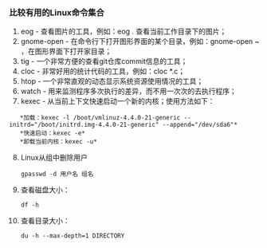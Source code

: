 ### 比较有用的Linux命令集合
1. eog - 查看图片的工具，例如：eog . 查看当前工作目录下的图片；
2. gnome-open - 在命令行下打开图形界面的某个目录，例如：gnome-open ~ ，在图形界面下打开家目录；
3. tig - 一个非常方便的查看git仓库commit信息的工具；
4. cloc - 非常好用的统计代码的工具，例如：cloc *.c；
5. htop - 一个非常直观的动态显示系统资源使用情况的工具；
6. watch - 用来监测程序多次执行的差异，而不用一次次的去执行程序；
7. kexec - 从当前上下文快速启动一个新的内核；使用方法如下：
```
   *加载：kexec -l /boot/vmlinuz-4.4.0-21-generic --initrd="/boot/initrd.img-4.4.0-21-generic" --append="/dev/sda6"*
   *快速启动：kexec -e*
   *卸载当前内核：kexec -u*
```
8. Linux从组中删除用户

   ```
   gpasswd -d 用户名 组名
   ```

9. 查看磁盘大小：

    ```
    df -h
    ```
10. 查看目录大小：

    ```
    du -h --max-depth=1 DIRECTORY
    ```
